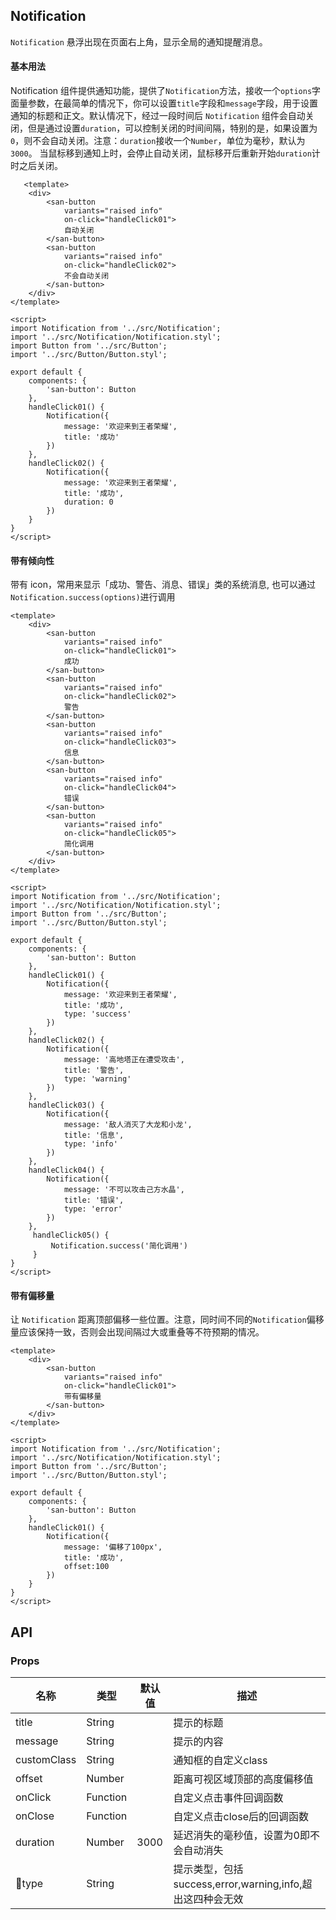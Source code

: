 
## Notification 

`Notification` 悬浮出现在页面右上角，显示全局的通知提醒消息。



#### 基本用法
Notification 组件提供通知功能，提供了`Notification`方法，接收一个`options`字面量参数，在最简单的情况下，你可以设置`title`字段和`message`字段，用于设置通知的标题和正文。默认情况下，经过一段时间后 `Notification` 组件会自动关闭，但是通过设置`duration`，可以控制关闭的时间间隔，特别的是，如果设置为`0`，则不会自动关闭。注意：`duration`接收一个`Number`，单位为毫秒，默认为`3000`。
当鼠标移到通知上时，会停止自动关闭，鼠标移开后重新开始`duration`计时之后关闭。

```san Notification
   <template>
    <div>
        <san-button
            variants="raised info"
            on-click="handleClick01">
            自动关闭
        </san-button>
        <san-button
            variants="raised info"
            on-click="handleClick02">
            不会自动关闭
        </san-button>
    </div>
</template>

<script>
import Notification from '../src/Notification';
import '../src/Notification/Notification.styl';
import Button from '../src/Button';
import '../src/Button/Button.styl';

export default {
    components: {
        'san-button': Button
    },
    handleClick01() {
        Notification({
            message: '欢迎来到王者荣耀',
            title: '成功'
        })
    },
    handleClick02() {
        Notification({
            message: '欢迎来到王者荣耀',
            title: '成功',
            duration: 0
        })
    }
}
</script>
```

#### 带有倾向性
带有 icon，常用来显示「成功、警告、消息、错误」类的系统消息, 也可以通过`Notification.success(options)`进行调用

```san Notification
<template>
    <div>
        <san-button
            variants="raised info"
            on-click="handleClick01">
            成功
        </san-button>
        <san-button
            variants="raised info"
            on-click="handleClick02">
            警告
        </san-button>
        <san-button
            variants="raised info"
            on-click="handleClick03">
            信息
        </san-button>
        <san-button
            variants="raised info"
            on-click="handleClick04">
            错误
        </san-button>
        <san-button
            variants="raised info"
            on-click="handleClick05">
            简化调用
        </san-button>
    </div>
</template>

<script>
import Notification from '../src/Notification';
import '../src/Notification/Notification.styl';
import Button from '../src/Button';
import '../src/Button/Button.styl';

export default {
    components: {
        'san-button': Button
    },
    handleClick01() {
        Notification({
            message: '欢迎来到王者荣耀',
            title: '成功',
            type: 'success'
        })
    },
    handleClick02() {
        Notification({
            message: '高地塔正在遭受攻击',
            title: '警告',
            type: 'warning'
        })
    },
    handleClick03() {
        Notification({
            message: '敌人消灭了大龙和小龙',
            title: '信息',
            type: 'info'
        })
    },
    handleClick04() {
        Notification({
            message: '不可以攻击己方水晶',
            title: '错误',
            type: 'error'
        })
    },
     handleClick05() {
         Notification.success('简化调用')
     }
}
</script>
```
#### 带有偏移量
让 `Notification` 距离顶部偏移一些位置。注意，同时间不同的`Notification`偏移量应该保持一致，否则会出现间隔过大或重叠等不符预期的情况。

```san Notification
<template>
    <div>
        <san-button
            variants="raised info"
            on-click="handleClick01">
            带有偏移量
        </san-button>
    </div>
</template>

<script>
import Notification from '../src/Notification';
import '../src/Notification/Notification.styl';
import Button from '../src/Button';
import '../src/Button/Button.styl';

export default {
    components: {
        'san-button': Button
    },
    handleClick01() {
        Notification({
            message: '偏移了100px',
            title: '成功',
            offset:100
        })
    }
}
</script>
```


## API

### Props

| 名称 | 类型 | 默认值 | 描述|
| --- | --- | --- | --- |
| title | String |  | 提示的标题 |
| message | String |  | 提示的内容 |
| customClass |String| | 通知框的自定义class |
| offset | Number |  | 距离可视区域顶部的高度偏移值 |
| onClick | Function |  | 自定义点击事件回调函数 |
| onClose | Function |  | 自定义点击close后的回调函数 |
| duration | Number | 3000 | 延迟消失的毫秒值，设置为0即不会自动消失 |
| type | String | | 提示类型，包括success,error,warning,info,超出这四种会无效 |
 
 

